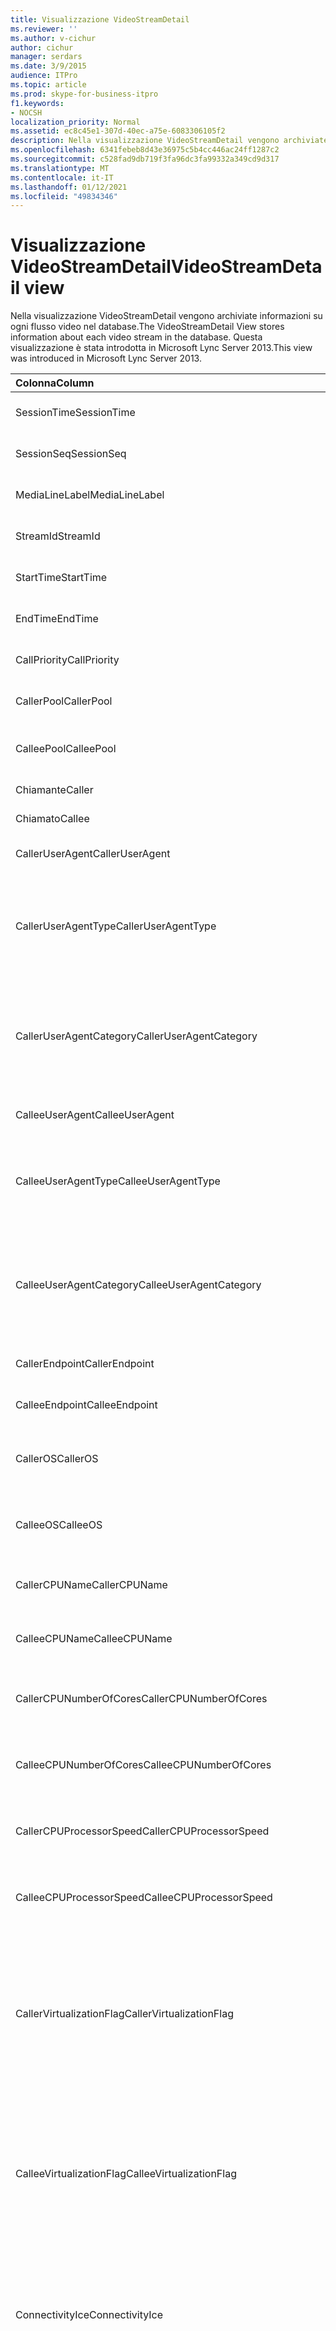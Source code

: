 ```yaml
---
title: Visualizzazione VideoStreamDetail
ms.reviewer: ''
ms.author: v-cichur
author: cichur
manager: serdars
ms.date: 3/9/2015
audience: ITPro
ms.topic: article
ms.prod: skype-for-business-itpro
f1.keywords:
- NOCSH
localization_priority: Normal
ms.assetid: ec8c45e1-307d-40ec-a75e-6083306105f2
description: Nella visualizzazione VideoStreamDetail vengono archiviate informazioni su ogni flusso video nel database. Questa visualizzazione è stata introdotta in Microsoft Lync Server 2013.
ms.openlocfilehash: 6341febeb8d43e36975c5b4cc446ac24ff1287c2
ms.sourcegitcommit: c528fad9db719f3fa96dc3fa99332a349cd9d317
ms.translationtype: MT
ms.contentlocale: it-IT
ms.lasthandoff: 01/12/2021
ms.locfileid: "49834346"
---
```

# <a name="videostreamdetail-view"></a><span data-ttu-id="15423-104">Visualizzazione VideoStreamDetail</span><span class="sxs-lookup"><span data-stu-id="15423-104">VideoStreamDetail view</span></span>
 
<span data-ttu-id="15423-105">Nella visualizzazione VideoStreamDetail vengono archiviate informazioni su ogni flusso video nel database.</span><span class="sxs-lookup"><span data-stu-id="15423-105">The VideoStreamDetail View stores information about each video stream in the database.</span></span> <span data-ttu-id="15423-106">Questa visualizzazione è stata introdotta in Microsoft Lync Server 2013.</span><span class="sxs-lookup"><span data-stu-id="15423-106">This view was introduced in Microsoft Lync Server 2013.</span></span>
  
|<span data-ttu-id="15423-107">**Colonna**</span><span class="sxs-lookup"><span data-stu-id="15423-107">**Column**</span></span>|<span data-ttu-id="15423-108">**Tipo di dati**</span><span class="sxs-lookup"><span data-stu-id="15423-108">**Data Type**</span></span>|<span data-ttu-id="15423-109">**Descrizione**</span><span class="sxs-lookup"><span data-stu-id="15423-109">**Description**</span></span>|
|:-----|:-----|:-----|
|<span data-ttu-id="15423-110">SessionTime</span><span class="sxs-lookup"><span data-stu-id="15423-110">SessionTime</span></span>  <br/> |<span data-ttu-id="15423-111">datetime</span><span class="sxs-lookup"><span data-stu-id="15423-111">datetime</span></span>  <br/> |<span data-ttu-id="15423-112">Riferimento dalla [tabella MediaLine.](medialine-0.md)</span><span class="sxs-lookup"><span data-stu-id="15423-112">Referenced from the [MediaLine table](medialine-0.md).</span></span>  <br/> |
|<span data-ttu-id="15423-113">SessionSeq</span><span class="sxs-lookup"><span data-stu-id="15423-113">SessionSeq</span></span>  <br/> |<span data-ttu-id="15423-114">int</span><span class="sxs-lookup"><span data-stu-id="15423-114">int</span></span>  <br/> |<span data-ttu-id="15423-115">Riferimento dalla [tabella MediaLine.](medialine-0.md)</span><span class="sxs-lookup"><span data-stu-id="15423-115">Referenced from the [MediaLine table](medialine-0.md).</span></span>  <br/> |
|<span data-ttu-id="15423-116">MediaLineLabel</span><span class="sxs-lookup"><span data-stu-id="15423-116">MediaLineLabel</span></span>  <br/> |<span data-ttu-id="15423-117">tinyint</span><span class="sxs-lookup"><span data-stu-id="15423-117">tinyint</span></span>  <br/> |<span data-ttu-id="15423-118">Riferimento dalla [tabella MediaLine.](medialine-0.md)</span><span class="sxs-lookup"><span data-stu-id="15423-118">Referenced from the [MediaLine table](medialine-0.md).</span></span>  <br/> |
|<span data-ttu-id="15423-119">StreamId</span><span class="sxs-lookup"><span data-stu-id="15423-119">StreamId</span></span>  <br/> |<span data-ttu-id="15423-120">int</span><span class="sxs-lookup"><span data-stu-id="15423-120">int</span></span>  <br/> |<span data-ttu-id="15423-121">ID univoco in una linea multimediale.</span><span class="sxs-lookup"><span data-stu-id="15423-121">Unique ID within a media line.</span></span>  <br/> |
|<span data-ttu-id="15423-122">StartTime</span><span class="sxs-lookup"><span data-stu-id="15423-122">StartTime</span></span>  <br/> |<span data-ttu-id="15423-123">datetime</span><span class="sxs-lookup"><span data-stu-id="15423-123">datetime</span></span>  <br/> |<span data-ttu-id="15423-124">Data e ora di inizio della sessione.</span><span class="sxs-lookup"><span data-stu-id="15423-124">Start time of the session.</span></span>  <br/> |
|<span data-ttu-id="15423-125">EndTime</span><span class="sxs-lookup"><span data-stu-id="15423-125">EndTime</span></span>  <br/> |<span data-ttu-id="15423-126">datetime</span><span class="sxs-lookup"><span data-stu-id="15423-126">datetime</span></span>  <br/> |<span data-ttu-id="15423-127">Ora di fine della sessione.</span><span class="sxs-lookup"><span data-stu-id="15423-127">End time of the session.</span></span>  <br/> |
|<span data-ttu-id="15423-128">CallPriority</span><span class="sxs-lookup"><span data-stu-id="15423-128">CallPriority</span></span>  <br/> |<span data-ttu-id="15423-129">int</span><span class="sxs-lookup"><span data-stu-id="15423-129">int</span></span>  <br/> |<span data-ttu-id="15423-130">Priorità della chiamata.</span><span class="sxs-lookup"><span data-stu-id="15423-130">Priority of the call.</span></span>  <br/> |
|<span data-ttu-id="15423-131">CallerPool</span><span class="sxs-lookup"><span data-stu-id="15423-131">CallerPool</span></span>  <br/> |<span data-ttu-id="15423-132">nvarchar(256)</span><span class="sxs-lookup"><span data-stu-id="15423-132">nvarchar(256)</span></span>  <br/> |<span data-ttu-id="15423-133">FQDN del pool del chiamante.</span><span class="sxs-lookup"><span data-stu-id="15423-133">Caller pool FQDN.</span></span>  <br/> |
|<span data-ttu-id="15423-134">CalleePool</span><span class="sxs-lookup"><span data-stu-id="15423-134">CalleePool</span></span>  <br/> |<span data-ttu-id="15423-135">nvarchar(256)</span><span class="sxs-lookup"><span data-stu-id="15423-135">nvarchar(256)</span></span>  <br/> |<span data-ttu-id="15423-136">FQDN del pool del destinatario della chiamata.</span><span class="sxs-lookup"><span data-stu-id="15423-136">Callee pool FQDN.</span></span>  <br/> |
|<span data-ttu-id="15423-137">Chiamante</span><span class="sxs-lookup"><span data-stu-id="15423-137">Caller</span></span>  <br/> |<span data-ttu-id="15423-138">nvarchar(450)</span><span class="sxs-lookup"><span data-stu-id="15423-138">nvarchar(450)</span></span>  <br/> |<span data-ttu-id="15423-139">URI del chiamante.</span><span class="sxs-lookup"><span data-stu-id="15423-139">Caller's URI.</span></span>  <br/> |
|<span data-ttu-id="15423-140">Chiamato</span><span class="sxs-lookup"><span data-stu-id="15423-140">Callee</span></span>  <br/> |<span data-ttu-id="15423-141">nvarchar(450)</span><span class="sxs-lookup"><span data-stu-id="15423-141">nvarchar(450)</span></span>  <br/> |<span data-ttu-id="15423-142">URI del chiamato.</span><span class="sxs-lookup"><span data-stu-id="15423-142">Callee's URI.</span></span>  <br/> |
|<span data-ttu-id="15423-143">CallerUserAgent</span><span class="sxs-lookup"><span data-stu-id="15423-143">CallerUserAgent</span></span>  <br/> |<span data-ttu-id="15423-144">nvarchar(256)</span><span class="sxs-lookup"><span data-stu-id="15423-144">nvarchar(256)</span></span>  <br/> |<span data-ttu-id="15423-145">Stringa agente utente del chiamante.</span><span class="sxs-lookup"><span data-stu-id="15423-145">Caller's user agent string.</span></span>  <br/> |
|<span data-ttu-id="15423-146">CallerUserAgentType</span><span class="sxs-lookup"><span data-stu-id="15423-146">CallerUserAgentType</span></span>  <br/> |<span data-ttu-id="15423-147">smallint</span><span class="sxs-lookup"><span data-stu-id="15423-147">smallint</span></span>  <br/> |<span data-ttu-id="15423-148">Tipo di agente utente del chiamante.</span><span class="sxs-lookup"><span data-stu-id="15423-148">Type of caller's user agent.</span></span> <span data-ttu-id="15423-149">Per informazioni [dettagliate, vedere](useragent.md) la tabella UserAgent.</span><span class="sxs-lookup"><span data-stu-id="15423-149">See the [UserAgent table](useragent.md) for details.</span></span> <br/> |
|<span data-ttu-id="15423-150">CallerUserAgentCategory</span><span class="sxs-lookup"><span data-stu-id="15423-150">CallerUserAgentCategory</span></span>  <br/> |<span data-ttu-id="15423-151">nvarchar(64)</span><span class="sxs-lookup"><span data-stu-id="15423-151">nvarchar(64)</span></span>  <br/> |<span data-ttu-id="15423-152">Categoria dell'agente utente del chiamante.</span><span class="sxs-lookup"><span data-stu-id="15423-152">Category of caller's user agent.</span></span> <span data-ttu-id="15423-153">Per informazioni dettagliate, vedere la [tabella UserAgentDef (QoE).](useragentdef-qoe.md)</span><span class="sxs-lookup"><span data-stu-id="15423-153">See the [UserAgentDef table (QoE)](useragentdef-qoe.md) for details.</span></span> <br/> |
|<span data-ttu-id="15423-154">CalleeUserAgent</span><span class="sxs-lookup"><span data-stu-id="15423-154">CalleeUserAgent</span></span>  <br/> |<span data-ttu-id="15423-155">nvarchar(256)</span><span class="sxs-lookup"><span data-stu-id="15423-155">nvarchar(256)</span></span>  <br/> |<span data-ttu-id="15423-156">Stringa agente utente del chiamato.</span><span class="sxs-lookup"><span data-stu-id="15423-156">Callee's user agent string.</span></span>  <br/> |
|<span data-ttu-id="15423-157">CalleeUserAgentType</span><span class="sxs-lookup"><span data-stu-id="15423-157">CalleeUserAgentType</span></span>  <br/> |<span data-ttu-id="15423-158">smallint</span><span class="sxs-lookup"><span data-stu-id="15423-158">smallint</span></span>  <br/> |<span data-ttu-id="15423-159">Tipo di agente utente del chiamato.</span><span class="sxs-lookup"><span data-stu-id="15423-159">Type of callee's user agent.</span></span> <span data-ttu-id="15423-160">Per [informazioni, vedere la tabella UserAgent.](useragent.md)</span><span class="sxs-lookup"><span data-stu-id="15423-160">See the [UserAgent table](useragent.md) for information.</span></span> <br/> |
|<span data-ttu-id="15423-161">CalleeUserAgentCategory</span><span class="sxs-lookup"><span data-stu-id="15423-161">CalleeUserAgentCategory</span></span>  <br/> |<span data-ttu-id="15423-162">nvarchar(64)</span><span class="sxs-lookup"><span data-stu-id="15423-162">nvarchar(64)</span></span>  <br/> |<span data-ttu-id="15423-163">Categoria dell'agente utente del chiamato.</span><span class="sxs-lookup"><span data-stu-id="15423-163">Category of callee's user agent.</span></span> <span data-ttu-id="15423-164">Per informazioni, vedere la tabella [UserAgentDef (QoE).](useragentdef-qoe.md)</span><span class="sxs-lookup"><span data-stu-id="15423-164">See the [UserAgentDef table (QoE)](useragentdef-qoe.md) for information.</span></span> <br/> |
|<span data-ttu-id="15423-165">CallerEndpoint</span><span class="sxs-lookup"><span data-stu-id="15423-165">CallerEndpoint</span></span>  <br/> |<span data-ttu-id="15423-166">nvarchar(256)</span><span class="sxs-lookup"><span data-stu-id="15423-166">nvarchar(256)</span></span>  <br/> |<span data-ttu-id="15423-167">Nome dell'endpoint del chiamante.</span><span class="sxs-lookup"><span data-stu-id="15423-167">Caller's endpoint name.</span></span>  <br/> |
|<span data-ttu-id="15423-168">CalleeEndpoint</span><span class="sxs-lookup"><span data-stu-id="15423-168">CalleeEndpoint</span></span>  <br/> |<span data-ttu-id="15423-169">nvarchar(256)</span><span class="sxs-lookup"><span data-stu-id="15423-169">nvarchar(256)</span></span>  <br/> |<span data-ttu-id="15423-170">Nome dell'endpoint del chiamato.</span><span class="sxs-lookup"><span data-stu-id="15423-170">Callee's endpoint name.</span></span>  <br/> |
|<span data-ttu-id="15423-171">CallerOS</span><span class="sxs-lookup"><span data-stu-id="15423-171">CallerOS</span></span>  <br/> |<span data-ttu-id="15423-172">nvarchar(128)</span><span class="sxs-lookup"><span data-stu-id="15423-172">nvarchar(128)</span></span>  <br/> |<span data-ttu-id="15423-173">Sistema operativo dell'endpoint del chiamante.</span><span class="sxs-lookup"><span data-stu-id="15423-173">Operating system (OS) of the caller's endpoint.</span></span>  <br/> |
|<span data-ttu-id="15423-174">CalleeOS</span><span class="sxs-lookup"><span data-stu-id="15423-174">CalleeOS</span></span>  <br/> |<span data-ttu-id="15423-175">nvarchar(128)</span><span class="sxs-lookup"><span data-stu-id="15423-175">nvarchar(128)</span></span>  <br/> |<span data-ttu-id="15423-176">Sistema operativo dell'endpoint del chiamato.</span><span class="sxs-lookup"><span data-stu-id="15423-176">Operating system (OS) of the callee's endpoint.</span></span>  <br/> |
|<span data-ttu-id="15423-177">CallerCPUName</span><span class="sxs-lookup"><span data-stu-id="15423-177">CallerCPUName</span></span>  <br/> |<span data-ttu-id="15423-178">nvarchar(128)</span><span class="sxs-lookup"><span data-stu-id="15423-178">nvarchar(128)</span></span>  <br/> |<span data-ttu-id="15423-179">Nome della CPU dell'endpoint del chiamante.</span><span class="sxs-lookup"><span data-stu-id="15423-179">CPU name of the caller's endpoint.</span></span>  <br/> |
|<span data-ttu-id="15423-180">CalleeCPUName</span><span class="sxs-lookup"><span data-stu-id="15423-180">CalleeCPUName</span></span>  <br/> |<span data-ttu-id="15423-181">nvarchar(128)</span><span class="sxs-lookup"><span data-stu-id="15423-181">nvarchar(128)</span></span>  <br/> |<span data-ttu-id="15423-182">Nome della CPU dell'endpoint del chiamato.</span><span class="sxs-lookup"><span data-stu-id="15423-182">CPU name of the callee's endpoint.</span></span>  <br/> |
|<span data-ttu-id="15423-183">CallerCPUNumberOfCores</span><span class="sxs-lookup"><span data-stu-id="15423-183">CallerCPUNumberOfCores</span></span>  <br/> |<span data-ttu-id="15423-184">smallint</span><span class="sxs-lookup"><span data-stu-id="15423-184">smallint</span></span>  <br/> |<span data-ttu-id="15423-185">Numero di core della CPU dell'endpoint del chiamante.</span><span class="sxs-lookup"><span data-stu-id="15423-185">Number of CPU cores of the caller's endpoint.</span></span>  <br/> |
|<span data-ttu-id="15423-186">CalleeCPUNumberOfCores</span><span class="sxs-lookup"><span data-stu-id="15423-186">CalleeCPUNumberOfCores</span></span>  <br/> |<span data-ttu-id="15423-187">smallint</span><span class="sxs-lookup"><span data-stu-id="15423-187">smallint</span></span>  <br/> |<span data-ttu-id="15423-188">Numero di core della CPU dell'endpoint del chiamato.</span><span class="sxs-lookup"><span data-stu-id="15423-188">Number of CPU cores of the callee's endpoint.</span></span>  <br/> |
|<span data-ttu-id="15423-189">CallerCPUProcessorSpeed</span><span class="sxs-lookup"><span data-stu-id="15423-189">CallerCPUProcessorSpeed</span></span>  <br/> |<span data-ttu-id="15423-190">int</span><span class="sxs-lookup"><span data-stu-id="15423-190">int</span></span>  <br/> |<span data-ttu-id="15423-191">Velocità del processore della CPU dell'endpoint del chiamante.</span><span class="sxs-lookup"><span data-stu-id="15423-191">CPU processor speed of the caller's endpoint.</span></span>  <br/> |
|<span data-ttu-id="15423-192">CalleeCPUProcessorSpeed</span><span class="sxs-lookup"><span data-stu-id="15423-192">CalleeCPUProcessorSpeed</span></span>  <br/> |<span data-ttu-id="15423-193">int</span><span class="sxs-lookup"><span data-stu-id="15423-193">int</span></span>  <br/> |<span data-ttu-id="15423-194">Velocità del processore della CPU dell'endpoint del chiamato.</span><span class="sxs-lookup"><span data-stu-id="15423-194">CPU processor speed of the callee's endpoint.</span></span>  <br/> |
|<span data-ttu-id="15423-195">CallerVirtualizationFlag</span><span class="sxs-lookup"><span data-stu-id="15423-195">CallerVirtualizationFlag</span></span>  <br/> |<span data-ttu-id="15423-196">tinyint</span><span class="sxs-lookup"><span data-stu-id="15423-196">tinyint</span></span>  <br/> |<span data-ttu-id="15423-197">Indica se il sistema del chiamante è in esecuzione in un ambiente virtualizzato.</span><span class="sxs-lookup"><span data-stu-id="15423-197">Indicates whether the caller's system is running in a virtualized environment.</span></span> <span data-ttu-id="15423-198">Per ulteriori [informazioni, vedere](endpoint.md) la tabella Endpoint.</span><span class="sxs-lookup"><span data-stu-id="15423-198">See the [Endpoint table](endpoint.md) for more information.</span></span> <br/> |
|<span data-ttu-id="15423-199">CalleeVirtualizationFlag</span><span class="sxs-lookup"><span data-stu-id="15423-199">CalleeVirtualizationFlag</span></span>  <br/> |<span data-ttu-id="15423-200">tinyint</span><span class="sxs-lookup"><span data-stu-id="15423-200">tinyint</span></span>  <br/> |<span data-ttu-id="15423-201">Indica se il sistema del chiamato è in esecuzione in un ambiente virtualizzato.</span><span class="sxs-lookup"><span data-stu-id="15423-201">Indicates whether the callee's system is running in a virtualized environment.</span></span> <span data-ttu-id="15423-202">Per ulteriori [informazioni, vedere](endpoint.md) la tabella Endpoint.</span><span class="sxs-lookup"><span data-stu-id="15423-202">See the [Endpoint table](endpoint.md) for more information.</span></span> <br/> |
|<span data-ttu-id="15423-203">ConnectivityIce</span><span class="sxs-lookup"><span data-stu-id="15423-203">ConnectivityIce</span></span>  <br/> |<span data-ttu-id="15423-204">tinyint</span><span class="sxs-lookup"><span data-stu-id="15423-204">tinyint</span></span>  <br/> |<span data-ttu-id="15423-205">Informazioni sul percorso multimediale, ad esempio diretto o inoltrato.</span><span class="sxs-lookup"><span data-stu-id="15423-205">Information about media path, such as direct or relayed.</span></span> <span data-ttu-id="15423-206">Per altre [informazioni, vedi la tabella MediaLine.](medialine-0.md)</span><span class="sxs-lookup"><span data-stu-id="15423-206">See the [MediaLine table](medialine-0.md) for more information.</span></span> <br/> |
|<span data-ttu-id="15423-207">CallerIceWarningFlags</span><span class="sxs-lookup"><span data-stu-id="15423-207">CallerIceWarningFlags</span></span>  <br/> |<span data-ttu-id="15423-208">int</span><span class="sxs-lookup"><span data-stu-id="15423-208">int</span></span>  <br/> |<span data-ttu-id="15423-p110">Informazioni sul processo ICE (Interactive Connectivity Establishment) descritto nei flag di bit per il chiamante. Per informazioni dettagliate, vedere la specifica del protocollo del Monitoring Server per QoE.</span><span class="sxs-lookup"><span data-stu-id="15423-p110">Information about Interactive Connectivity Establishment (ICE) process described in bits flags for the caller. For details, refer to the Quality of Experience Monitoring Server Protocol Specification.</span></span>  <br/> |
|<span data-ttu-id="15423-211">CalleeIceWarningFlags</span><span class="sxs-lookup"><span data-stu-id="15423-211">CalleeIceWarningFlags</span></span>  <br/> |<span data-ttu-id="15423-212">int</span><span class="sxs-lookup"><span data-stu-id="15423-212">int</span></span>  <br/> |<span data-ttu-id="15423-p111">Informazioni sul processo ICE (Interactive Connectivity Establishment) descritto nei flag di bit per il destinatario della chiamata. Per informazioni dettagliate, vedere la specifica del protocollo del Monitoring Server per QoE.</span><span class="sxs-lookup"><span data-stu-id="15423-p111">Information about Interactive Connectivity Establishment (ICE) process described in bits flags for the callee. For details, refer to the Quality of Experience Monitoring Server Protocol Specification.</span></span>  <br/> |
|<span data-ttu-id="15423-215">Trasporto</span><span class="sxs-lookup"><span data-stu-id="15423-215">Transport</span></span>  <br/> |<span data-ttu-id="15423-216">int</span><span class="sxs-lookup"><span data-stu-id="15423-216">int</span></span>  <br/> |<span data-ttu-id="15423-217">Tipo di trasporto: 0 per UDP, 1 per TCP.</span><span class="sxs-lookup"><span data-stu-id="15423-217">Transport type: 0 is UDP, 1 is TCP.</span></span>  <br/> |
|<span data-ttu-id="15423-218">CallerIPAddr</span><span class="sxs-lookup"><span data-stu-id="15423-218">CallerIPAddr</span></span>  <br/> |<span data-ttu-id="15423-219">var(50)</span><span class="sxs-lookup"><span data-stu-id="15423-219">var(50)</span></span>  <br/> |<span data-ttu-id="15423-220">Indirizzo IP del chiamante.</span><span class="sxs-lookup"><span data-stu-id="15423-220">IP address of the caller.</span></span> <span data-ttu-id="15423-221">Può essere un indirizzo IPv4 o IPv6.</span><span class="sxs-lookup"><span data-stu-id="15423-221">This may be either an IPv4 or an IPv6 address.</span></span>  <br/> |
|<span data-ttu-id="15423-222">CallerPort</span><span class="sxs-lookup"><span data-stu-id="15423-222">CallerPort</span></span>  <br/> |<span data-ttu-id="15423-223">int</span><span class="sxs-lookup"><span data-stu-id="15423-223">int</span></span>  <br/> |<span data-ttu-id="15423-224">Porta utilizzata dal chiamante.</span><span class="sxs-lookup"><span data-stu-id="15423-224">Port used by the caller.</span></span>  <br/> |
|<span data-ttu-id="15423-225">CallerInside</span><span class="sxs-lookup"><span data-stu-id="15423-225">CallerInside</span></span>  <br/> |<span data-ttu-id="15423-226">bit</span><span class="sxs-lookup"><span data-stu-id="15423-226">bit</span></span>  <br/> |<span data-ttu-id="15423-p113">Indica se il chiamante è all'interno della rete dell'organizzazione. 1 indica che il chiamante è all'interno della rete aziendale, 0 invece indica che è all'esterno della rete.</span><span class="sxs-lookup"><span data-stu-id="15423-p113">Indicates whether the caller is inside the organization network. 1 means caller is inside the enterprise network, 0 means the caller is outside the network.</span></span>  <br/> |
|<span data-ttu-id="15423-229">CalleeIPAddr</span><span class="sxs-lookup"><span data-stu-id="15423-229">CalleeIPAddr</span></span>  <br/> |<span data-ttu-id="15423-230">var(50)</span><span class="sxs-lookup"><span data-stu-id="15423-230">var(50)</span></span>  <br/> |<span data-ttu-id="15423-231">Indirizzo IP del destinatario della chiamata.</span><span class="sxs-lookup"><span data-stu-id="15423-231">IP address of the callee.</span></span> <span data-ttu-id="15423-232">Può essere un indirizzo IPv4 o IPv6.</span><span class="sxs-lookup"><span data-stu-id="15423-232">This may be either an IPv4 or an IPv6 address.</span></span>  <br/> |
|<span data-ttu-id="15423-233">CalleePort</span><span class="sxs-lookup"><span data-stu-id="15423-233">CalleePort</span></span>  <br/> |<span data-ttu-id="15423-234">int</span><span class="sxs-lookup"><span data-stu-id="15423-234">int</span></span>  <br/> |<span data-ttu-id="15423-235">Porta utilizzata dal destinatario della chiamata.</span><span class="sxs-lookup"><span data-stu-id="15423-235">Port used by the callee.</span></span>  <br/> |
|<span data-ttu-id="15423-236">CalleeInside</span><span class="sxs-lookup"><span data-stu-id="15423-236">CalleeInside</span></span>  <br/> |<span data-ttu-id="15423-237">bit</span><span class="sxs-lookup"><span data-stu-id="15423-237">bit</span></span>  <br/> |<span data-ttu-id="15423-238">Indica se il chiamante è all'interno della rete dell'organizzazione. 1 indica che il destinatario chiamata è all'interno della rete aziendale, 0 invece indica che è all'esterno della rete.</span><span class="sxs-lookup"><span data-stu-id="15423-238">Indicates whether the caller is inside the organization network.1 means callee is inside the enterprise network, 0 means the callee is outside the network.</span></span>  <br/> |
|<span data-ttu-id="15423-239">CallerUserSite</span><span class="sxs-lookup"><span data-stu-id="15423-239">CallerUserSite</span></span>  <br/> |<span data-ttu-id="15423-240">nvarchar(128)</span><span class="sxs-lookup"><span data-stu-id="15423-240">nvarchar(128)</span></span>  <br/> |<span data-ttu-id="15423-241">Nome del sito del chiamante.</span><span class="sxs-lookup"><span data-stu-id="15423-241">Name of the caller's site.</span></span>  <br/> |
|<span data-ttu-id="15423-242">CallerRegion</span><span class="sxs-lookup"><span data-stu-id="15423-242">CallerRegion</span></span>  <br/> |<span data-ttu-id="15423-243">nvarchar(128)</span><span class="sxs-lookup"><span data-stu-id="15423-243">nvarchar(128)</span></span>  <br/> |<span data-ttu-id="15423-244">Nome del paese/area geografica del sito del chiamante.</span><span class="sxs-lookup"><span data-stu-id="15423-244">Name of the country/region of the caller's site.</span></span>  <br/> |
|<span data-ttu-id="15423-245">CalleeUserSite</span><span class="sxs-lookup"><span data-stu-id="15423-245">CalleeUserSite</span></span>  <br/> |<span data-ttu-id="15423-246">nvarchar(128)</span><span class="sxs-lookup"><span data-stu-id="15423-246">nvarchar(128)</span></span>  <br/> |<span data-ttu-id="15423-247">Nome del sito del chiamato.</span><span class="sxs-lookup"><span data-stu-id="15423-247">Name of the callee's site.</span></span>  <br/> |
|<span data-ttu-id="15423-248">CalleeRegion</span><span class="sxs-lookup"><span data-stu-id="15423-248">CalleeRegion</span></span>  <br/> |<span data-ttu-id="15423-249">nvarchar(128)</span><span class="sxs-lookup"><span data-stu-id="15423-249">nvarchar(128)</span></span>  <br/> |<span data-ttu-id="15423-250">Nome del paese/area geografica del sito del chiamato.</span><span class="sxs-lookup"><span data-stu-id="15423-250">Name of the country/region of the callee's site.</span></span>  <br/> |
|<span data-ttu-id="15423-251">CallerRelayIPAddr</span><span class="sxs-lookup"><span data-stu-id="15423-251">CallerRelayIPAddr</span></span>  <br/> |<span data-ttu-id="15423-252">var(50)</span><span class="sxs-lookup"><span data-stu-id="15423-252">var(50)</span></span>  <br/> |<span data-ttu-id="15423-253">Indirizzo IP del servizio A/V Edge utilizzato dal chiamante.</span><span class="sxs-lookup"><span data-stu-id="15423-253">IP Address of the A/V Edge service used by the caller.</span></span> <span data-ttu-id="15423-254">Per ulteriori informazioni, vedere la tabella [IPAddress.](ipaddress.md)</span><span class="sxs-lookup"><span data-stu-id="15423-254">See the [IPAddress table](ipaddress.md) for more information.</span></span> <br/> |
|<span data-ttu-id="15423-255">CallerRelayPort</span><span class="sxs-lookup"><span data-stu-id="15423-255">CallerRelayPort</span></span>  <br/> |<span data-ttu-id="15423-256">int</span><span class="sxs-lookup"><span data-stu-id="15423-256">int</span></span>  <br/> |<span data-ttu-id="15423-257">Porta del servizio A/V Edge utilizzata dal chiamante.</span><span class="sxs-lookup"><span data-stu-id="15423-257">Port on the A/V Edge service used by the caller.</span></span>  <br/> |
|<span data-ttu-id="15423-258">CalleeRelayIPAddr</span><span class="sxs-lookup"><span data-stu-id="15423-258">CalleeRelayIPAddr</span></span>  <br/> |<span data-ttu-id="15423-259">var(50)</span><span class="sxs-lookup"><span data-stu-id="15423-259">var(50)</span></span>  <br/> |<span data-ttu-id="15423-260">Codice indirizzo IP del servizio A/V Edge utilizzato dal destinatario della chiamata.</span><span class="sxs-lookup"><span data-stu-id="15423-260">IP Address key of the A/V Edge service used by the callee.</span></span> <span data-ttu-id="15423-261">Per ulteriori informazioni, vedere la tabella [IPAddress.](ipaddress.md)</span><span class="sxs-lookup"><span data-stu-id="15423-261">See the [IPAddress table](ipaddress.md) for more information.</span></span> <br/> |
|<span data-ttu-id="15423-262">CalleeRelayPort</span><span class="sxs-lookup"><span data-stu-id="15423-262">CalleeRelayPort</span></span>  <br/> |<span data-ttu-id="15423-263">int</span><span class="sxs-lookup"><span data-stu-id="15423-263">int</span></span>  <br/> |<span data-ttu-id="15423-264">Porta del servizio A/V Edge utilizzato dal destinatario chiamata.</span><span class="sxs-lookup"><span data-stu-id="15423-264">Port on the A/V Edge service used by the callee.</span></span>  <br/> |
|<span data-ttu-id="15423-265">CallerCaptureDev</span><span class="sxs-lookup"><span data-stu-id="15423-265">CallerCaptureDev</span></span>  <br/> |<span data-ttu-id="15423-266">varchar(256)</span><span class="sxs-lookup"><span data-stu-id="15423-266">varchar(256)</span></span>  <br/> |<span data-ttu-id="15423-267">Nome del dispositivo di acquisizione del chiamante.</span><span class="sxs-lookup"><span data-stu-id="15423-267">Caller's capture device name.</span></span>  <br/> |
|<span data-ttu-id="15423-268">CallerRenderDev</span><span class="sxs-lookup"><span data-stu-id="15423-268">CallerRenderDev</span></span>  <br/> |<span data-ttu-id="15423-269">varchar(256)</span><span class="sxs-lookup"><span data-stu-id="15423-269">varchar(256)</span></span>  <br/> |<span data-ttu-id="15423-270">Nome del dispositivo di rendering del chiamante.</span><span class="sxs-lookup"><span data-stu-id="15423-270">Caller's render device name.</span></span>  <br/> |
|<span data-ttu-id="15423-271">CallerCaptureDevDriver</span><span class="sxs-lookup"><span data-stu-id="15423-271">CallerCaptureDevDriver</span></span>  <br/> |<span data-ttu-id="15423-272">varchar(256)</span><span class="sxs-lookup"><span data-stu-id="15423-272">varchar(256)</span></span>  <br/> |<span data-ttu-id="15423-273">Nome del driver del dispositivo di acquisizione del chiamante.</span><span class="sxs-lookup"><span data-stu-id="15423-273">Caller's capture device driver name.</span></span>  <br/> |
|<span data-ttu-id="15423-274">CallerRenderDevDriver</span><span class="sxs-lookup"><span data-stu-id="15423-274">CallerRenderDevDriver</span></span>  <br/> |<span data-ttu-id="15423-275">varchar(256)</span><span class="sxs-lookup"><span data-stu-id="15423-275">varchar(256)</span></span>  <br/> |<span data-ttu-id="15423-276">Nome del driver del dispositivo di rendering del chiamante.</span><span class="sxs-lookup"><span data-stu-id="15423-276">Caller's render device driver name.</span></span>  <br/> |
|<span data-ttu-id="15423-277">CalleeCaptureDev</span><span class="sxs-lookup"><span data-stu-id="15423-277">CalleeCaptureDev</span></span>  <br/> |<span data-ttu-id="15423-278">varchar(256)</span><span class="sxs-lookup"><span data-stu-id="15423-278">varchar(256)</span></span>  <br/> |<span data-ttu-id="15423-279">Nome del dispositivo di acquisizione del chiamato.</span><span class="sxs-lookup"><span data-stu-id="15423-279">Callee's capture device name.</span></span>  <br/> |
|<span data-ttu-id="15423-280">CalleeRenderDev</span><span class="sxs-lookup"><span data-stu-id="15423-280">CalleeRenderDev</span></span>  <br/> |<span data-ttu-id="15423-281">varchar(256)</span><span class="sxs-lookup"><span data-stu-id="15423-281">varchar(256)</span></span>  <br/> |<span data-ttu-id="15423-282">Nome del dispositivo di rendering del chiamato.</span><span class="sxs-lookup"><span data-stu-id="15423-282">Callee's render device name.</span></span>  <br/> |
|<span data-ttu-id="15423-283">CalleCaptureDevDriver</span><span class="sxs-lookup"><span data-stu-id="15423-283">CalleCaptureDevDriver</span></span>  <br/> |<span data-ttu-id="15423-284">varchar(256)</span><span class="sxs-lookup"><span data-stu-id="15423-284">varchar(256)</span></span>  <br/> |<span data-ttu-id="15423-285">Nome del driver del dispositivo di acquisizione del chiamato.</span><span class="sxs-lookup"><span data-stu-id="15423-285">Callee's capture device driver name.</span></span>  <br/> |
|<span data-ttu-id="15423-286">CalleeRenderDevDriver</span><span class="sxs-lookup"><span data-stu-id="15423-286">CalleeRenderDevDriver</span></span>  <br/> |<span data-ttu-id="15423-287">varchar(256)</span><span class="sxs-lookup"><span data-stu-id="15423-287">varchar(256)</span></span>  <br/> |<span data-ttu-id="15423-288">Nome del driver del dispositivo di rendering del chiamato.</span><span class="sxs-lookup"><span data-stu-id="15423-288">Callee's render device driver name.</span></span>  <br/> |
|<span data-ttu-id="15423-289">CallerNetworkConnectionType</span><span class="sxs-lookup"><span data-stu-id="15423-289">CallerNetworkConnectionType</span></span>  <br/> |<span data-ttu-id="15423-290">tinyint</span><span class="sxs-lookup"><span data-stu-id="15423-290">tinyint</span></span>  <br/> |<span data-ttu-id="15423-291">Tipo di connessione di rete del chiamante: 0 è cablato, 1 è wireless.</span><span class="sxs-lookup"><span data-stu-id="15423-291">Caller's network connection type: 0 is wired, 1 is wireless.</span></span>  <br/> |
|<span data-ttu-id="15423-292">CallerVPN</span><span class="sxs-lookup"><span data-stu-id="15423-292">CallerVPN</span></span>  <br/> |<span data-ttu-id="15423-293">bit</span><span class="sxs-lookup"><span data-stu-id="15423-293">bit</span></span>  <br/> |<span data-ttu-id="15423-p117">Indica se il chiamante si è connesso tramite una rete privata virtuale. 1 indica una rete privata virtuale (VPN), 0 indica una rete non VPN.</span><span class="sxs-lookup"><span data-stu-id="15423-p117">Indicates whether or not the caller connected over a virtual private network. 1 is virtual private network (VPN), 0 is non-VPN.</span></span>  <br/> |
|<span data-ttu-id="15423-296">CallerLinkSpeed</span><span class="sxs-lookup"><span data-stu-id="15423-296">CallerLinkSpeed</span></span>  <br/> |<span data-ttu-id="15423-297">decimal(18,)</span><span class="sxs-lookup"><span data-stu-id="15423-297">decimal(18,)</span></span>  <br/> |<span data-ttu-id="15423-298">Velocità del collegamento di rete per l'endpoint del chiamante (in bps).</span><span class="sxs-lookup"><span data-stu-id="15423-298">Network link speed for the caller's endpoint in bps.</span></span>  <br/> |
|<span data-ttu-id="15423-299">CalleeNetworkConnectionType</span><span class="sxs-lookup"><span data-stu-id="15423-299">CalleeNetworkConnectionType</span></span>  <br/> |<span data-ttu-id="15423-300">tinyint</span><span class="sxs-lookup"><span data-stu-id="15423-300">tinyint</span></span>  <br/> |<span data-ttu-id="15423-301">Tipo di connessione di rete del chiamato: 0 è cablato, 1 è wireless.</span><span class="sxs-lookup"><span data-stu-id="15423-301">Callee's network connection type: 0 is wired, 1 is wireless.</span></span>  <br/> |
|<span data-ttu-id="15423-302">CalleeVPN</span><span class="sxs-lookup"><span data-stu-id="15423-302">CalleeVPN</span></span>  <br/> |<span data-ttu-id="15423-303">bit</span><span class="sxs-lookup"><span data-stu-id="15423-303">bit</span></span>  <br/> |<span data-ttu-id="15423-p118">Indica se il destinatario chiamata si è connesso tramite una rete privata virtuale. 1 indica una rete privata virtuale (VPN), 0 indica una rete non VPN.</span><span class="sxs-lookup"><span data-stu-id="15423-p118">Indicates whether or not the callee connected over a virtual private network. 1 is virtual private network (VPN), 0 is non-VPN.</span></span>  <br/> |
|<span data-ttu-id="15423-306">CalleeLinkSpeed</span><span class="sxs-lookup"><span data-stu-id="15423-306">CalleeLinkSpeed</span></span>  <br/> |<span data-ttu-id="15423-307">decimal(18,0)</span><span class="sxs-lookup"><span data-stu-id="15423-307">decimal(18,0)</span></span>  <br/> |<span data-ttu-id="15423-308">Velocità del collegamento di rete per l'endpoint del chiamato (in bps).</span><span class="sxs-lookup"><span data-stu-id="15423-308">Network link speed for the callee's endpoint (in bps).</span></span>  <br/> |
|<span data-ttu-id="15423-309">ConversationalMOS</span><span class="sxs-lookup"><span data-stu-id="15423-309">ConversationalMOS</span></span>  <br/> |<span data-ttu-id="15423-310">decimal(3,2)</span><span class="sxs-lookup"><span data-stu-id="15423-310">decimal(3,2)</span></span>  <br/> |<span data-ttu-id="15423-311">Conversational MOS a banda stretta delle sessioni audio (basato su entrambi i flussi audio).</span><span class="sxs-lookup"><span data-stu-id="15423-311">Narrowband Conversational MOS of the audio sessions (based on both audio streams).</span></span>  <br/> |
|<span data-ttu-id="15423-312">AppliedBandwidthLimit</span><span class="sxs-lookup"><span data-stu-id="15423-312">AppliedBandwidthLimit</span></span>  <br/> |<span data-ttu-id="15423-313">int</span><span class="sxs-lookup"><span data-stu-id="15423-313">int</span></span>  <br/> |<span data-ttu-id="15423-p119">Larghezza di banda effettivamente applicata al flusso sul lato dell'invio secondo diverse impostazioni di criteri (TURN, API, SDP, server dei criteri e così via). Da non confondere con la larghezza di banda effettiva, perché può esistere una larghezza di banda effettiva inferiore basata sulla stima della larghezza di banda. Si tratta in pratica della larghezza di banda massima che può essere utilizzata dal flusso di invio escludendo i limiti imposti dalla stima della larghezza di banda.</span><span class="sxs-lookup"><span data-stu-id="15423-p119">Actual bandwidth applied to the given send side stream given various policy settings (TURN, API, SDP, Policy Server, and so on). This is not to be confused with the effective bandwidth because there can be a lower effective bandwidth based on the bandwidth estimate. This is basically the maximum bandwidth the send stream can take barring limits imposed by the bandwidth estimate.</span></span>  <br/> |
|<span data-ttu-id="15423-317">JitterInterArrival</span><span class="sxs-lookup"><span data-stu-id="15423-317">JitterInterArrival</span></span>  <br/> |<span data-ttu-id="15423-318">int</span><span class="sxs-lookup"><span data-stu-id="15423-318">int</span></span>  <br/> |<span data-ttu-id="15423-319">Instabilità di rete media dalle statistiche RTCP (Real Time Control Protocol).</span><span class="sxs-lookup"><span data-stu-id="15423-319">Average network jitter from Real Time Control Protocol (RTCP) statistics.</span></span>  <br/> |
|<span data-ttu-id="15423-320">JitterInterArrivalMax</span><span class="sxs-lookup"><span data-stu-id="15423-320">JitterInterArrivalMax</span></span>  <br/> |<span data-ttu-id="15423-321">int</span><span class="sxs-lookup"><span data-stu-id="15423-321">int</span></span>  <br/> |<span data-ttu-id="15423-322">Instabilità di rete massima durante la chiamata.</span><span class="sxs-lookup"><span data-stu-id="15423-322">Maximum network jitter during the call.</span></span>  <br/> |
|<span data-ttu-id="15423-323">RoundTrip</span><span class="sxs-lookup"><span data-stu-id="15423-323">RoundTrip</span></span>  <br/> |<span data-ttu-id="15423-324">int</span><span class="sxs-lookup"><span data-stu-id="15423-324">int</span></span>  <br/> |<span data-ttu-id="15423-325">Tempo di round trip dalle statistiche RTCP.</span><span class="sxs-lookup"><span data-stu-id="15423-325">Round trip time from RTCP statistics.</span></span>  <br/> |
|<span data-ttu-id="15423-326">RoundTripMax</span><span class="sxs-lookup"><span data-stu-id="15423-326">RoundTripMax</span></span>  <br/> |<span data-ttu-id="15423-327">int</span><span class="sxs-lookup"><span data-stu-id="15423-327">int</span></span>  <br/> |<span data-ttu-id="15423-328">Tempo di round trip massimo per il flusso audio.</span><span class="sxs-lookup"><span data-stu-id="15423-328">Maximum round trip time for the audio stream.</span></span>  <br/> |
|<span data-ttu-id="15423-329">PacketLossRate</span><span class="sxs-lookup"><span data-stu-id="15423-329">PacketLossRate</span></span>  <br/> |<span data-ttu-id="15423-330">decimal(5,4)</span><span class="sxs-lookup"><span data-stu-id="15423-330">decimal(5,4)</span></span>  <br/> |<span data-ttu-id="15423-331">Frequenza media di perdita di pacchetti durante la chiamata.</span><span class="sxs-lookup"><span data-stu-id="15423-331">Average packet loss rate during the call.</span></span>  <br/> |
|<span data-ttu-id="15423-332">PacketLossRateMax</span><span class="sxs-lookup"><span data-stu-id="15423-332">PacketLossRateMax</span></span>  <br/> |<span data-ttu-id="15423-333">decimal(5,4)</span><span class="sxs-lookup"><span data-stu-id="15423-333">decimal(5,4)</span></span>  <br/> |<span data-ttu-id="15423-334">Perdita di pacchetti massima rilevata durante la chiamata.</span><span class="sxs-lookup"><span data-stu-id="15423-334">Maximum packet loss observed during the call.</span></span>  <br/> |
|<span data-ttu-id="15423-335">PacketUtilization</span><span class="sxs-lookup"><span data-stu-id="15423-335">PacketUtilization</span></span>  <br/> |<span data-ttu-id="15423-336">int</span><span class="sxs-lookup"><span data-stu-id="15423-336">int</span></span>  <br/> |<span data-ttu-id="15423-337">Numero di pacchetti per il flusso video (Real Time Transport Protocol, RTP).</span><span class="sxs-lookup"><span data-stu-id="15423-337">Packet count for the video stream (Real Time Transport Protocol, RTP).</span></span>  <br/> |
|<span data-ttu-id="15423-338">BandwidthEst</span><span class="sxs-lookup"><span data-stu-id="15423-338">BandwidthEst</span></span>  <br/> |<span data-ttu-id="15423-339">int</span><span class="sxs-lookup"><span data-stu-id="15423-339">int</span></span>  <br/> |<span data-ttu-id="15423-340">Stime di larghezza di banda per il flusso audio.</span><span class="sxs-lookup"><span data-stu-id="15423-340">Bandwidth estimates for the audio stream.</span></span>  <br/> |
|<span data-ttu-id="15423-341">PayloadDescription</span><span class="sxs-lookup"><span data-stu-id="15423-341">PayloadDescription</span></span>  <br/> |<span data-ttu-id="15423-342">int</span><span class="sxs-lookup"><span data-stu-id="15423-342">int</span></span>  <br/> |<span data-ttu-id="15423-343">Codec audio usato per la chiamata, a cui si fa riferimento dalla [tabella PayloadDescription.](payloaddescription.md)</span><span class="sxs-lookup"><span data-stu-id="15423-343">Audio codec used for the call, referenced from the [PayloadDescription table](payloaddescription.md).</span></span>  <br/> |
|<span data-ttu-id="15423-344">VideoResolution</span><span class="sxs-lookup"><span data-stu-id="15423-344">VideoResolution</span></span>  <br/> |<span data-ttu-id="15423-345">char(9)</span><span class="sxs-lookup"><span data-stu-id="15423-345">char(9)</span></span>  <br/> |<span data-ttu-id="15423-p120">Risoluzione del video in larghezza pixel moltiplicata per altezza pixel. Riportata come stringa.</span><span class="sxs-lookup"><span data-stu-id="15423-p120">Resolution of the video in pixels width multiplied by pixels height. Reported as a string.</span></span>  <br/> |
|<span data-ttu-id="15423-348">VideoBitRateAvg</span><span class="sxs-lookup"><span data-stu-id="15423-348">VideoBitRateAvg</span></span>  <br/> |<span data-ttu-id="15423-349">int</span><span class="sxs-lookup"><span data-stu-id="15423-349">int</span></span>  <br/> |<span data-ttu-id="15423-350">Velocità in bit media del flusso video.</span><span class="sxs-lookup"><span data-stu-id="15423-350">Average bit rate of the video stream.</span></span>  <br/> |
|<span data-ttu-id="15423-351">InboundVideoFrameRateAvg</span><span class="sxs-lookup"><span data-stu-id="15423-351">InboundVideoFrameRateAvg</span></span>  <br/> |<span data-ttu-id="15423-352">decimal(9,4)</span><span class="sxs-lookup"><span data-stu-id="15423-352">decimal(9,4)</span></span>  <br/> |<span data-ttu-id="15423-353">Frequenza dei fotogrammi del video ricevuto.</span><span class="sxs-lookup"><span data-stu-id="15423-353">Frame rate of video received.</span></span>  <br/> |
|<span data-ttu-id="15423-354">OutboundVideoFrameRateAvg</span><span class="sxs-lookup"><span data-stu-id="15423-354">OutboundVideoFrameRateAvg</span></span>  <br/> |<span data-ttu-id="15423-355">decimal(9,4)</span><span class="sxs-lookup"><span data-stu-id="15423-355">decimal(9,4)</span></span>  <br/> |<span data-ttu-id="15423-356">Frequenza dei fotogrammi del video inviato.</span><span class="sxs-lookup"><span data-stu-id="15423-356">Frame rate of video sent.</span></span>  <br/> |
|<span data-ttu-id="15423-357">ViideoBitRateMax</span><span class="sxs-lookup"><span data-stu-id="15423-357">ViideoBitRateMax</span></span>  <br/> |<span data-ttu-id="15423-358">int</span><span class="sxs-lookup"><span data-stu-id="15423-358">int</span></span>  <br/> |<span data-ttu-id="15423-359">Velocità in bit video massima durante la sessione video.</span><span class="sxs-lookup"><span data-stu-id="15423-359">Maximum video bit rate during the video session.</span></span>  <br/> |
|<span data-ttu-id="15423-360">VideoPacketLossRate</span><span class="sxs-lookup"><span data-stu-id="15423-360">VideoPacketLossRate</span></span>  <br/> |<span data-ttu-id="15423-361">decimal(9,4)</span><span class="sxs-lookup"><span data-stu-id="15423-361">decimal(9,4)</span></span>  <br/> |<span data-ttu-id="15423-362">Frequenza di perdita dei pacchetti video.</span><span class="sxs-lookup"><span data-stu-id="15423-362">Rate at which video packets were lost.</span></span>  <br/> |
|<span data-ttu-id="15423-363">VideoFrameLossRate</span><span class="sxs-lookup"><span data-stu-id="15423-363">VideoFrameLossRate</span></span>  <br/> |<span data-ttu-id="15423-364">decimal(9,4)</span><span class="sxs-lookup"><span data-stu-id="15423-364">decimal(9.4)</span></span>  <br/> |<span data-ttu-id="15423-365">Percentuale di frame video totali perduti.</span><span class="sxs-lookup"><span data-stu-id="15423-365">Percentage of total video frames that are lost.</span></span>  <br/> |
|<span data-ttu-id="15423-366">VideoFEC</span><span class="sxs-lookup"><span data-stu-id="15423-366">VideoFEC</span></span>  <br/> |<span data-ttu-id="15423-367">bit</span><span class="sxs-lookup"><span data-stu-id="15423-367">bit</span></span>  <br/> |<span data-ttu-id="15423-368">Non utilizzata.</span><span class="sxs-lookup"><span data-stu-id="15423-368">Not used.</span></span>  <br/> |
|<span data-ttu-id="15423-369">VideoAllocateBWAvg</span><span class="sxs-lookup"><span data-stu-id="15423-369">VideoAllocateBWAvg</span></span>  <br/> |<span data-ttu-id="15423-370">int</span><span class="sxs-lookup"><span data-stu-id="15423-370">int</span></span>  <br/> |<span data-ttu-id="15423-371">Quantità media di larghezza di banda allocata per il video.</span><span class="sxs-lookup"><span data-stu-id="15423-371">Average amount of bandwidth allocated for video.</span></span>  <br/> |
|<span data-ttu-id="15423-372">VideoLocalFrameLossPercentageAvg</span><span class="sxs-lookup"><span data-stu-id="15423-372">VideoLocalFrameLossPercentageAvg</span></span>  <br/> |<span data-ttu-id="15423-373">decimal(9,4)</span><span class="sxs-lookup"><span data-stu-id="15423-373">decimal(9.4)</span></span>  <br/> |<span data-ttu-id="15423-374">Percentuale di frame video totali perduti.</span><span class="sxs-lookup"><span data-stu-id="15423-374">Percentage of total video frames that were lost.</span></span>  <br/> |
|<span data-ttu-id="15423-375">SenderIsCallerPAI</span><span class="sxs-lookup"><span data-stu-id="15423-375">SenderIsCallerPAI</span></span>  <br/> |<span data-ttu-id="15423-376">bit</span><span class="sxs-lookup"><span data-stu-id="15423-376">bit</span></span>  <br/> |<span data-ttu-id="15423-p121">Direzione del flusso per le informazioni PAI (P-Asserted Identity). 1 indica che la direzione del flusso procede dal chiamante verso il destinatario della chiamata, 0 indica che la direzione del flusso va dal destinatario della chiamata al chiamante.</span><span class="sxs-lookup"><span data-stu-id="15423-p121">Stream direction for p-asserted identity information. 1 means the stream direction is from the caller to the callee; 0 means the stream direction is from the callee to the caller.</span></span>  <br/> |
   

